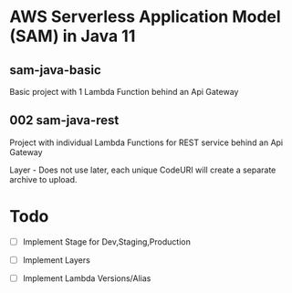 # AWS Serverless Application Model (SAM) in Java 11

## sam-java-basic

Basic project with 1 Lambda Function behind an Api Gateway

## 002 sam-java-rest

Project with individual Lambda Functions for REST service behind an Api Gateway

Layer - Does not use later, each unique CodeURI will create a separate archive to upload.

# Todo

- [ ] Implement Stage for Dev,Staging,Production

- [ ] Implement Layers

- [ ] Implement Lambda Versions/Alias


